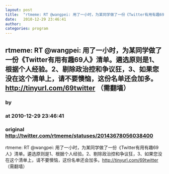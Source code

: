 ```yaml
---
layout: post
title:  "rtmeme: RT @wangpei: 用了一小时，为某同学做了一份《Twitter有用有趣69人》清单。遴选原则是1、根据个人经验。2、剔除政治控和争议狂，3、如果您没在这个清单上，请不要懊恼，这份名单还会加多。http://tinyurl.com/69twitter （需翻墙）"
date:   2010-12-29 23:46:41
author: 
categories: program
---
```


## rtmeme: RT @wangpei: 用了一小时，为某同学做了一份《Twitter有用有趣69人》清单。遴选原则是1、根据个人经验。2、剔除政治控和争议狂，3、如果您没在这个清单上，请不要懊恼，这份名单还会加多。http://tinyurl.com/69twitter （需翻墙）
### by 
### at 2010-12-29 23:46:41
### original <http://twitter.com/rtmeme/statuses/20143678056038400>

rtmeme: RT @wangpei: 用了一小时，为某同学做了一份《Twitter有用有趣69人》清单。遴选原则是1、根据个人经验。2、剔除政治控和争议狂，3、如果您没在这个清单上，请不要懊恼，这份名单还会加多。<a href="http://tinyurl.com/69twitter">http://tinyurl.com/69twitter</a> （需翻墙）